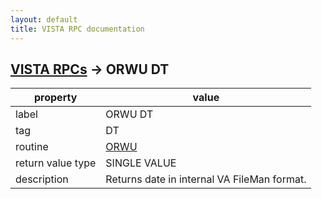 ```yaml
---
layout: default
title: VISTA RPC documentation
---
```




## [VISTA RPCs](TableOfContent.md) &#8594; ORWU DT 

 property | value 
--- | --- 
 label | ORWU DT
 tag | DT
 routine | [ORWU](http://code.osehra.org/dox/Routine_ORWU_source.html)
 return value type | SINGLE VALUE
 description | Returns date in internal VA FileMan format.